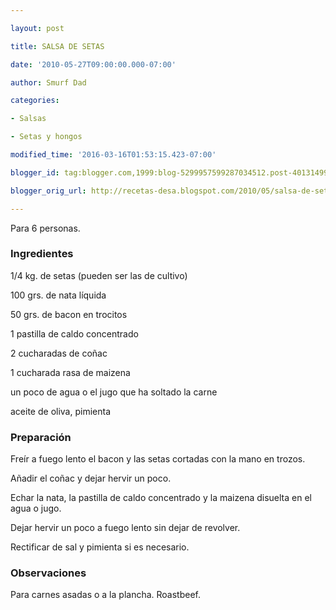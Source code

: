 ```yaml
---

layout: post

title: SALSA DE SETAS

date: '2010-05-27T09:00:00.000-07:00'

author: Smurf Dad

categories:

- Salsas

- Setas y hongos

modified_time: '2016-03-16T01:53:15.423-07:00'

blogger_id: tag:blogger.com,1999:blog-5299957599287034512.post-4013149976916288674

blogger_orig_url: http://recetas-desa.blogspot.com/2010/05/salsa-de-setas.html

---
```


Para 6 personas.

<h3>Ingredientes</h3>

1/4 kg. de setas (pueden ser las de cultivo)

100 grs. de nata líquida

50 grs. de bacon en trocitos

1 pastilla de caldo concentrado

2 cucharadas de co&ntilde;ac

1 cucharada rasa de maizena

un poco de agua o el jugo que ha soltado la carne

aceite de oliva, pimienta

<h3>Preparación</h3>

Freír a fuego lento el bacon y las setas cortadas con la mano en trozos.

A&ntilde;adir el co&ntilde;ac y dejar hervir un poco.

Echar la nata, la pastilla de caldo concentrado y la maizena disuelta en el agua o jugo.

Dejar hervir un poco a fuego lento sin dejar de revolver.

Rectificar de sal y pimienta si es necesario.

<h3>Observaciones</h3>

Para carnes asadas o a la plancha. Roastbeef.

